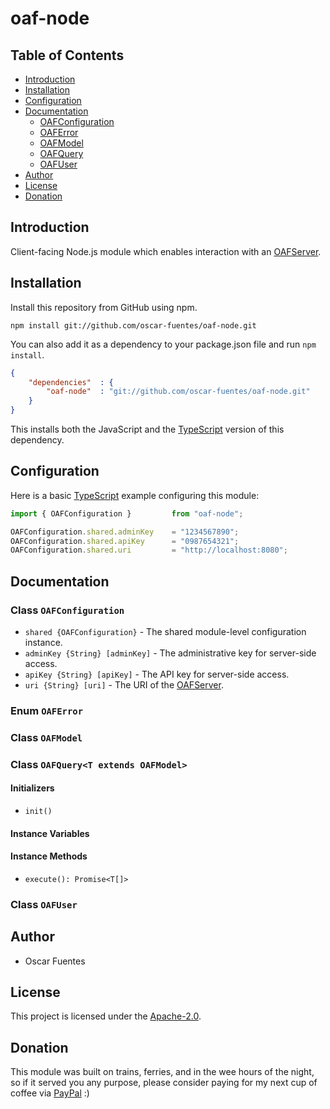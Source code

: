 # oaf-node

## Table of Contents

* [Introduction](#introduction)
* [Installation](#installation)
* [Configuration](#configuration)
* [Documentation](#documentation)
    * [OAFConfiguration](#class-oafconfiguration)
    * [OAFError](#enum-oaferror)
    * [OAFModel](#class-oafmodel)
    * [OAFQuery](#class-oafqueryt-extends-oafmodel)
    * [OAFUser](#class-oafuser)
* [Author](#author)
* [License](#license)
* [Donation](#donation)

## Introduction

Client-facing Node.js module which enables interaction with an [OAFServer][OAFServer].

## Installation

Install this repository from GitHub using npm.

```shell
npm install git://github.com/oscar-fuentes/oaf-node.git
```

You can also add it as a dependency to your package.json file and run `npm install`.

```json
{
    "dependencies"  : {
        "oaf-node"  : "git://github.com/oscar-fuentes/oaf-node.git"
    }
}
```

This installs both the JavaScript and the [TypeScript][TypeScript] version of this dependency.

## Configuration

Here is a basic [TypeScript][TypeScript] example configuring this module:

```typescript
import { OAFConfiguration }         from "oaf-node";

OAFConfiguration.shared.adminKey    = "1234567890";
OAFConfiguration.shared.apiKey      = "0987654321";
OAFConfiguration.shared.uri         = "http://localhost:8080";
```

## Documentation

### Class `OAFConfiguration`

* `shared {OAFConfiguration}` - The shared module-level configuration instance.
* `adminKey {String} [adminKey]` - The administrative key for server-side access.
* `apiKey {String} [apiKey]` - The API key for server-side access.
* `uri {String} [uri]` - The URI of the [OAFServer][OAFServer].

### Enum `OAFError`

### Class `OAFModel`

### Class `OAFQuery<T extends OAFModel>`

#### Initializers

* `init()`

#### Instance Variables

#### Instance Methods

* `execute(): Promise<T[]>`

### Class `OAFUser`

## Author

* Oscar Fuentes

## License

This project is licensed under the [Apache-2.0](LICENSE).

## Donation

This module was built on trains, ferries, and in the wee hours of the night, so if it served you any purpose, please consider paying for my next cup of coffee via [PayPal][PayPal] :)

[PayPal]: https://www.paypal.me/oscarfuentes/1
[OAFServer]: https://github.com/oscar-fuentes/oaf-server
[TypeScript]: https://www.typescriptlang.org/
